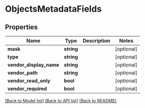 # ObjectsMetadataFields

## Properties
Name | Type | Description | Notes
------------ | ------------- | ------------- | -------------
**mask** | **string** |  | [optional] 
**type** | **string** |  | [optional] 
**vendor_display_name** | **string** |  | [optional] 
**vendor_path** | **string** |  | [optional] 
**vendor_read_only** | **bool** |  | [optional] 
**vendor_required** | **bool** |  | [optional] 

[[Back to Model list]](../README.md#documentation-for-models) [[Back to API list]](../README.md#documentation-for-api-endpoints) [[Back to README]](../README.md)


